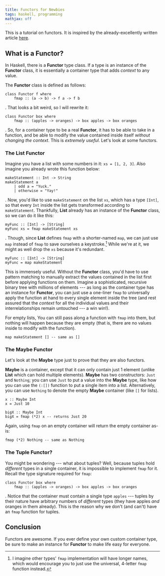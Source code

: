 ```yaml
---
title: Functors for Newbies
tags: haskell, programming
mathjax: off
---
```


This is a tutorial on functors.
It is inspired by the already-excellently written article [here][tut-with-pics].

## What is a Functor?

In Haskell, there is a **Functor** type class.
If a type is an instance of the **Functor** class, it is essentially a container type that adds *context* to any value.

The **Functor** class is defined as follows:

```{.numberLines .haskell}
class Functor f where
	fmap :: (a -> b) -> f a -> f b
```

. That looks a bit weird, so I will rewrite it:

```{.numberLines .haskell}
class Functor box where
	fmap :: (apples -> oranges) -> box apples -> box oranges
```

. So, for a container type to be a real **Functor**, it has to be able to take in a function, and be able to modify the value contained inside itself *without changing the context*.
This is *extremely useful*.
Let's look at some functors.

### The List Functor

Imagine you have a list with some numbers in it: `xs = [1, 2, 3]`.
Also imagine you already wrote this function below:

```{.numberLines .haskell}
makeStatement :: Int -> String
makeStatement a
	| odd a = "Yuck."
	| otherwise = "Yay!"
```

. Now, you'd like to use `makeStatement` on the list `xs`, which has a type `[Int]`, so that every `Int` inside the list gets transformed according to `makeStatement`.
Thankfully, **List** already has an instance of the **Functor** class, so we can do it like this:

```{.numberLines .haskell}
myFunc :: [Int] -> [String]
myFunc xs = fmap makeStatement xs
```

. Though, since **List** defines `fmap` with a shorter-named `map`, we can just use `map` instead of `fmap` to save ourselves a keystroke.[^map]
While we're at it, we might as well drop the `xs` because it's redundant.

```{.numberLines .haskell}
myFunc :: [Int] -> [String]
myFunc = map makeStatement
```

This is immensely useful.
Without the **Functor** class, you'd have to use pattern matching to manually extract the values contained in the list first before applying functions on them.
Imagine a sophisticated, recursive binary tree with millions of elements --- as long as the container type has an instance for **Functor**, you can just use a one-liner `fmap` to universally apply the function at hand to every single element inside the tree (and rest assured that the *context* for all the individual values and their interrelationships remain untouched --- a win win!).

For empty lists, You can still pass along a function with `fmap` into them, but nothing will happen because they are empty (that is, there are no values inside to modify with the function).

```{.numberLines .haskell}
map makeStatement [] -- same as []
```

### The Maybe Functor

Let's look at the **Maybe** type just to prove that they are also functors.

**Maybe** is a container, except that it can only contain just 1 element (unlike **List** which can hold multiple elements).
**Maybe** has two constructors: `Just` and `Nothing`; you can use `Just` to put a value into the **Maybe** type, like how you can use the `(:[])` function to put a single item into a list.
Alternatively, you can use `Nothing` to denote the empty **Maybe** container (like `[]` for lists).

```{.numberLines .haskell}
x :: Maybe Int
x = Just 10

bigX :: Maybe Int
bigX = fmap (*2) x -- returns Just 20
```

Again, using `fmap` on an empty container will return the empty container as-is:

```{.numberLines .haskell}
fmap (*2) Nothing -- same as Nothing
```

### The Tuple Functor?

You might be wondering --- what about tuples?
Well, because tuples hold *different* types in a single container, it is impossible to implement `fmap` for it.
Recall the type signature required for `fmap`:

```{.numberLines .haskell}
class Functor box where
	fmap :: (apples -> oranges) -> box apples -> box oranges
```
. Notice that the container must contain a single type `apples` --- tuples by their nature have arbitrary numbers of *different* types (they have apples *and* oranges in them already).
This is the reason why we don't (and can't) have an `fmap` function for tuples.

## Conclusion

Functors are awesome.
If you ever define your own custom container type, be sure to make an instance for **Functor** to make life easy for everyone.

[^map]:I imagine other types' `fmap` implementation will have longer names, which would encourage you to just use the universal, 4-letter `fmap` function instead.

[tut-with-pics]:http://adit.io/posts/2013-04-17-functors,_applicatives,_and_monads_in_pictures.html
